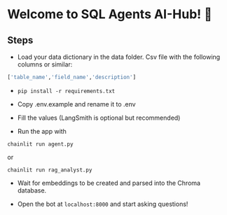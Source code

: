 # Welcome to SQL Agents AI-Hub! 🤖

## Steps

* Load your data dictionary in the data folder. Csv file with the following columns or similar:

```python
['table_name','field_name','description']
```

* ```pip install -r requirements.txt```

* Copy .env.example and rename it to .env

* Fill the values (LangSmith is optional but recommended)

* Run the app with

```chainlit run agent.py```

or

```chainlit run rag_analyst.py```

* Wait for embeddings to be created and parsed into the Chroma database.

* Open the bot at ```localhost:8000``` and start asking questions!
